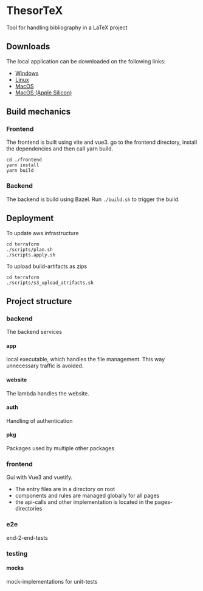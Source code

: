 # ThesorTeX
Tool for handling bibliography in a LaTeX project

## Downloads
The local application can be downloaded on the following links:
- [Windows](https://thesortex-artifacts.s3.eu-central-1.amazonaws.com/v0.0.1/windows.zip)
- [Linux](https://thesortex-artifacts.s3.eu-central-1.amazonaws.com/v0.0.1/linux.zip)
- [MacOS](https://thesortex-artifacts.s3.eu-central-1.amazonaws.com/v0.0.1/mac.zip)
- [MacOS (Apple Silicon)](https://thesortex-artifacts.s3.eu-central-1.amazonaws.com/v0.0.1/mac_silicon.zip)

## Build mechanics

### Frontend
The frontend is built using vite and vue3. go to the frontend directory, install the dependencies and then call yarn build.
```
cd ./frontend
yarn install
yarn build
```

### Backend
The backend is build using Bazel. Run `./build.sh` to trigger the build.

## Deployment
To update aws infrastructure
```
cd terraform
./scripts/plan.sh
./scripts.apply.sh
```
To upload build-artifacts as zips
```
cd terraform
./scripts/s3_upload_atrifacts.sh
```

## Project structure

### backend
The backend services

#### app
local executable, which handles the file management. This way unnecessary traffic is avoided.

#### website
The lambda handles the website.

#### auth
Handling of authentication

#### pkg
Packages used by multiple other packages

### frontend
Gui with Vue3 and vuetify.
- The entry files are in a directory on root
- components and rules are managed globally for all pages
- the api-calls and other implementation is located in the pages-directories

### e2e
end-2-end-tests

### testing

#### mocks
mock-implementations for unit-tests